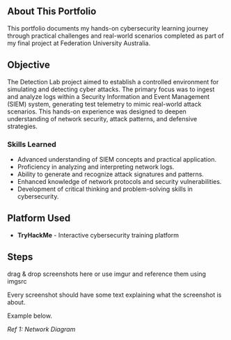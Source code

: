 ## About This Portfolio
This portfolio documents my hands-on cybersecurity learning journey through practical challenges and real-world scenarios completed as part of my final project at Federation University Australia.

## Objective

The Detection Lab project aimed to establish a controlled environment for simulating and detecting cyber attacks. The primary focus was to ingest and analyze logs within a Security Information and Event Management (SIEM) system, generating test telemetry to mimic real-world attack scenarios. This hands-on experience was designed to deepen understanding of network security, attack patterns, and defensive strategies.

### Skills Learned

- Advanced understanding of SIEM concepts and practical application.
- Proficiency in analyzing and interpreting network logs.
- Ability to generate and recognize attack signatures and patterns.
- Enhanced knowledge of network protocols and security vulnerabilities.
- Development of critical thinking and problem-solving skills in cybersecurity.

## Platform Used
- **TryHackMe** - Interactive cybersecurity training platform

## Steps
drag & drop screenshots here or use imgur and reference them using imgsrc

Every screenshot should have some text explaining what the screenshot is about.

Example below.

*Ref 1: Network Diagram*
